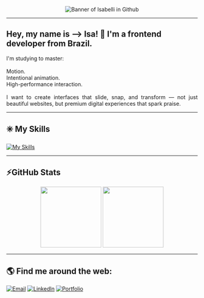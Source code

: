 <p align="center">
  <img src="https://github.com/user-attachments/assets/a036ea43-c60c-47c0-8da2-34fed2c3e22c" alt="Banner of Isabelli in Github"/>
</p>

---

<h2 align="left">Hey, my name is ⟶  Isa! 💚 I'm a frontend developer from Brazil.</h2>

<p align="justify"> I'm studying to master: <br><br>
Motion. <br>
Intentional animation. <br>
High-performance interaction. <br><br>
I want to create interfaces that slide, snap, and transform — not just beautiful websites, but premium digital experiences that spark praise.</p>

---

<h2 align="left">✳️ My Skills</h2>

[![My Skills](https://skillicons.dev/icons?i=html,css,js,ts,react,nextjs,tailwind,nodejs,express,vite,git,github,figma)](https://skillicons.dev)

---
  
<h2 align="left">⚡GitHub Stats</h2>
  <p align="center">
    <img height="160em" src="https://github-readme-stats.vercel.app/api?username=isabelli-mocci&show_icons=true&theme=merko&hide_border=false"/>
    <img height="160em" src="https://github-readme-stats.vercel.app/api/top-langs/?username=isabelli-mocci&layout=compact&theme=merko&hide_border=false"/>
  </p>

---

<h2>🌎 Find me around the web:</h2>
    
[![Email](https://img.shields.io/badge/Email-adff2f?style=for-the-badge&color=adff2f&labelColor=adff2f&logoColor=000000)](mailto:seu-email@exemplo.com)
[![LinkedIn](https://img.shields.io/badge/LinkedIn-adff2f?style=for-the-badge&color=adff2f&labelColor=adff2f&logoColor=000000)](https://www.linkedin.com/in/seu-perfil)
[![Portfolio](https://img.shields.io/badge/Portfolio-adff2f?style=for-the-badge&color=adff2f&labelColor=adff2f&logoColor=000000)](https://seu-portfolio.com)

